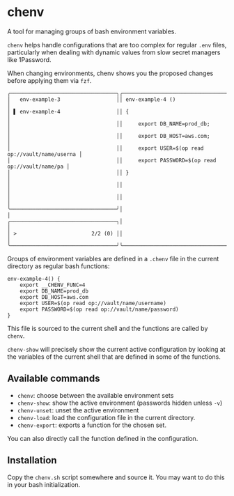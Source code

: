 # chenv

A tool for managing groups of bash environment variables.

`chenv` helps handle configurations that are too complex for regular `.env` files,
particularly when dealing with dynamic values from slow secret managers like
1Password.

When changing environments, chenv shows you the proposed changes before applying
them via `fzf`.

```
╭──────────────────────────────────╮╭──────────────────────────────────────────────────╮
│   env-example-3                  ││ env-example-4 ()                                 │
│ ▌ env-example-4                  ││ {                                                │
│                                  ││     export DB_NAME=prod_db;                      │
│                                  ││     export DB_HOST=aws.com;                      │
│                                  ││     export USER=$(op read op://vault/name/userna │
│                                  ││     export PASSWORD=$(op read op://vault/name/pa │
│                                  ││ }                                                │
│                                  ││                                                  │
│                                  ││                                                  │
╰──────────────────────────────────╯│                                                  │
╭──────────────────────────────────╮│                                                  │
│ >                        2/2 (0) ││                                                  │
╰──────────────────────────────────╯╰──────────────────────────────────────────────────╯
```

Groups of environment variables are defined in a `.chenv` file in the current
directory as regular bash functions:

```
env-example-4() {
    export __CHENV_FUNC=4
    export DB_NAME=prod_db
    export DB_HOST=aws.com
    export USER=$(op read op://vault/name/username)
    export PASSWORD=$(op read op://vault/name/password)
}
```

This file is sourced to the current shell and the functions are called by `chenv`.

`chenv-show` will precisely show the current active configuration by looking at the
variables of the current shell that are defined in some of the functions.

## Available commands

* `chenv`: choose between the available environment sets
* `chenv-show`: show the active environment (passwords hidden unless `-v`)
* `chenv-unset`: unset the active environment
* `chenv-load`: load the configuration file in the current directory.
* `chenv-export`: exports a function for the chosen set.

You can also directly call the function defined in the configuration.

## Installation

Copy the `chenv.sh` script somewhere and source it. You may want to do this in your bash initialization.
